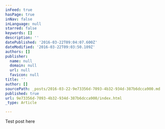 ```yaml
---
inFeed: true
hasPage: true
inNav: false
inLanguage: null
starred: false
keywords: []
description: ''
datePublished: '2016-03-22T09:04:07.600Z'
dateModified: '2016-03-22T09:03:50.109Z'
authors: []
publisher:
  name: null
  domain: null
  url: null
  favicon: null
title: ''
author: []
sourcePath: _posts/2016-03-22-9e73356d-7093-4b32-934d-387b6dcca900.md
published: true
url: 9e73356d-7093-4b32-934d-387b6dcca900/index.html
_type: Article

---
```

Test post here